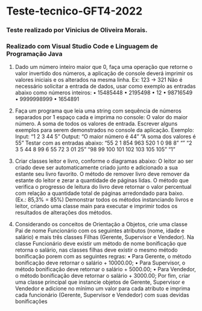 # Teste-tecnico-GFT4-2022
### Teste realizado por Vinicius de Oliveira Morais.
### Realizado com Visual Studio Code e Linguagem de Programação Java

1. Dado um número inteiro maior que 0, faça uma operação que retorne o valor invertido 
dos números, a aplicação de console deverá imprimir os valores iniciais e os alterados 
na mesma linha.
Ex:
123 → 321
Não é necessário solicitar a entrada de dados, usar como exemplo as entradas abaixo como 
números inteiros:
• 15485448
• 2195498
• 12
• 98716549
• 9999998999
• 1654891

2. Faça um programa que leia uma string com sequência de números separados por 1 
espaço cada e imprima no console:
O valor do maior número.
A soma de todos os valores de entrada.
Escrever alguns exemplos para serem demonstrados no console da aplicação.
Exemplo:
Input: “1 2 3 44 5”
Output:
“O maior número é 44”
“A soma dos valores é 55”
Testar com as entradas abaixo:
“55 2 1 854 963 520 1 0 98 8”
“”
“2 3 5 44 8 99 6 55 72 3 01 25”
“98 99 100 101 102 103 105 105”
“1”

3. Criar classes leitor e livro, conforme o diagramas abaixo:
O leitor ao ser criado deve ser automaticamente criado junto e adicionado a sua estante seu 
livro favorito.
O método de remover livro deve remover da estante do leitor e zerar a quantidade de páginas 
lidas.
O método que verifica o progresso de leitura do livro deve retornar o valor percentual com 
relação a quantidade total de páginas arredondado para baixo. (Ex.: 85,3% = 85%)
Demonstrar todos os métodos instanciando livros e leitor, criando uma classe main para 
executar e imprimir todos os resultados de alterações dos métodos.

4. Considerando os conceitos de Orientação a Objetos, crie uma classe Pai de nome 
Funcionário com os seguintes atributos (nome, idade e salário) e mais três classes 
Filhas (Gerente, Supervisor e Vendedor). Na classe Funcionário deve existir um 
método de nome bonificação que retorna o salário, nas classes filhas deve existir o 
mesmo método bonificação porem com as seguintes regras:
• Para Gerente, o método bonificação deve retornar o salário + 10000.00;
• Para Supervisor, o método bonificação deve retornar o salário + 5000.00;
• Para Vendedor, o método bonificação deve retornar o salário + 3000.00;
Por fim, criar uma classe principal que instancie objetos de Gerente, Supervisor e Vendedor e 
adicione no mínimo um valor para cada atributo e imprima cada funcionário (Gerente, 
Supervisor e Vendedor) com suas devidas bonificações
